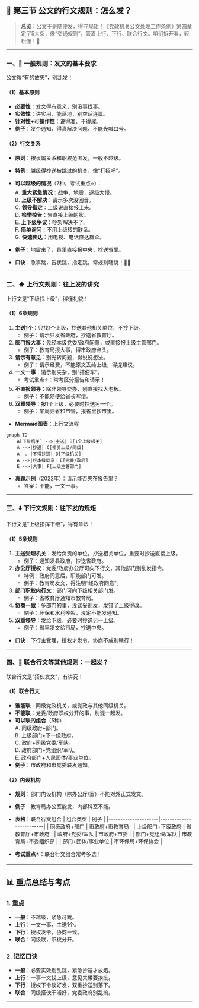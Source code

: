 ## 🚦 第三节 公文的行文规则：怎么发？

> **总览**：公文不是随便发，得守规矩！《党政机关公文处理工作条例》第四章定了5大条，像“交通规则”，管着上行、下行、联合行文。咱们拆开看，轻松懂！📡

---

### 一、🎯 一般规则：发文的基本要求

公文得“有的放矢”，别乱发！

#### （1）基本原则
- **必要性**：发文得有意义，别没事找事。  
- **实效性**：讲实用，能落地，别空话连篇。  
- **针对性+可操作性**：说得准、干得成。  
- **例子**：发个通知，得真解决问题，不能光喊口号。

#### （2）行文关系
- **原则**：按隶属关系和职权范围发，一般不越级。  
- **特例**：越级得抄送被跳过的机关，像“打招呼”。  
- **可以越级的情况**（7种，考试重点⭐）：  
  A. **重大紧急情况**：战争、地震，逐级太慢。  
  B. **上级不解决**：请示多次没回音。  
  C. **领导指定**：上级说直接报上来。  
  D. **检举控告**：告直接上级的状。  
  E. **上下级争议**：吵架解决不了。  
  F. **简单询问**：不用上级转的联系。  
  G. **快速传达**：用电视、电话直达群众。  
- **例子**：地震来了，县里直接报中央，抄送省里。

- **口诀**：急事跳，告状跳，指定跳，常规别瞎跳！🏃‍♂️

---

### 二、⬆️ 上行文规则：往上发的讲究

上行文是“下级找上级”，得懂礼貌！

#### （1）6条规则
1. **主送1个**：只找1个上级，抄送其他相关单位，不抄下级。  
   - 例子：请示只发省政府，抄送省教育厅。  
2. **部门报大事**：先经本级党委/政府同意，或直接报上级主管部门。  
   - 例子：教育局报大事，得市政府点头。  
3. **请示有意见**：别光转问题，得说说想法。  
   - 例子：请示经费，不能原文丢给上级，得提建议。  
4. **一文一事**：请示别夹杂，别“搭便车”。  
   - 考试重点⭐：常考区分报告和请示！  
5. **不直报领导**：除非领导交办，别直接找大老板。  
   - 例子：不能随便给省长写信。  
6. **双重领导**：报1个上级，必要时抄送另一个。  
   - 例子：某局归省和市管，报省里抄市里。

- **Mermaid图表**：上行文流程
```mermaid
graph TD
    A[下级机关] -->|主送| B[1个上级机关]
    A -->|抄送| C[相关上级/同级]
    A -.-|不得抄送| D[下级机关]
    A -->|经本级同意| E[党委/政府]
    E -->|大事| F[上级主管部门]
```

- **真题示例**（2022年）：请示能否夹在报告里？  
  - 答案：不能，一文一事。

---

### 三、⬇️ 下行文规则：往下发的规矩

下行文是“上级指挥下级”，得有章法！

#### （1）5条规则
1. **主送受理机关**：发给负责的单位，抄送相关单位，重要时抄送直接上级。  
   - 例子：通知发县政府，抄送省政府。  
2. **办公厅授权**：党委/政府办公厅可向下行文，其他部门别乱发指令。  
   - 特例：政府同意后，职能部门可发。  
   - 例子：教育局发文，得注明“经政府同意”。  
3. **部门职权内行文**：部门可向下级相关部门发。  
   - 例子：省教育厅通知市教育局。  
4. **协商一致**：多部门的事，没谈妥别发，发错了上级得改。  
   - 例子：环保和水利吵架，没定不能发通知。  
5. **双重领导**：发给下级，必要时抄送另一上级。  
   - 例子：省里发文给市局，抄送中央。

- **口诀**：下行主受理，授权才发令，协商不成别瞎行！

---

### 四、🤝 联合行文等其他规则：一起发？

联合行文是“搭伙发文”，有讲究！

#### （1）联合行文
- **谁能联**：同级党政机关，或党政与其他同级机关。  
- **不能联**：党委/政府职权分开的事，别混一起发。  
- **可以联的组合**（5种）：  
  A. 同级政府+部门。  
  B. 上级部门+下一级政府。  
  C. 政府+同级党委/军队。  
  D. 政府部门+党组织/军队。  
  E. 政府部门+人民团体/事业单位。  
- **例子**：市政府和市党委联发通知。

#### （2）内设机构
- **规则**：部门内设机构（除办公厅/室）不能对外正式发文。  
- **例子**：教育局办公室能发，内部科室不能。

- **表格**：联合行文组合
| 组合类型             | 例子                     |
|---------------------|-------------------------|
| 同级政府+部门        | 市政府+市教育局         |
| 上级部门+下级政府    | 省教育厅+市政府         |
| 政府+党委/军队       | 市政府+市委            |
| 部门+党组织/军队     | 市教育局+市委组织部    |
| 部门+团体/事业单位   | 市环保局+环保协会       |

- **考试重点⭐**：联合行文组合常考多选！

---

## 📊 重点总结与考点
### 1. 重点
- **一般**：不越级，紧急可跳。  
- **上行**：一文一事，主送1个。  
- **下行**：授权发令，协商一致。  
- **联合**：同级联，职权分开。

### 2. 记忆口诀
- **一般**：必要实效别乱跳，紧急抄送才放炮。  
- **上行**：一事一文找上级，意见夹带要挨批。  
- **下行**：授权下令谈好发，双重抄送别落下。  
- **联合**：同级搭伙干活好，党委政府别乱搞。

---


